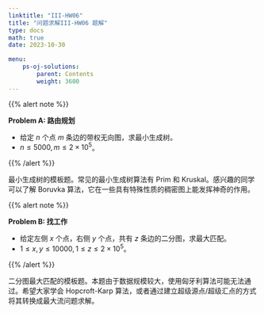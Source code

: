 ```yaml
---
linktitle: "III-HW06"
title: "问题求解III-HW06 题解"
type: docs
math: true
date: 2023-10-30

menu:
    ps-oj-solutions:
        parent: Contents
        weight: 3600
---
```


{{% alert note %}}

**Problem A: 路由规划**

* 给定 $n$ 个点 $m$ 条边的带权无向图，求最小生成树。
* $n\leq 5000, m\leq 2\times 10^5$。

{{% /alert %}}

最小生成树的模板题。常见的最小生成树算法有 Prim 和 Kruskal。感兴趣的同学可以了解 Boruvka 算法，它在一些具有特殊性质的稠密图上能发挥神奇的作用。

{{% alert note %}}

**Problem B: 找工作**

* 给定左侧 $x$ 个点，右侧 $y$ 个点，共有 $z$ 条边的二分图，求最大匹配。
* $1\leq x, y\leq 10000, 1\leq z\leq 2\times 10^5$。

{{% /alert %}}

二分图最大匹配的模板题。本题由于数据规模较大，使用匈牙利算法可能无法通过。希望大家学会 Hopcroft-Karp 算法，或者通过建立超级源点/超级汇点的方式将其转换成最大流问题求解。